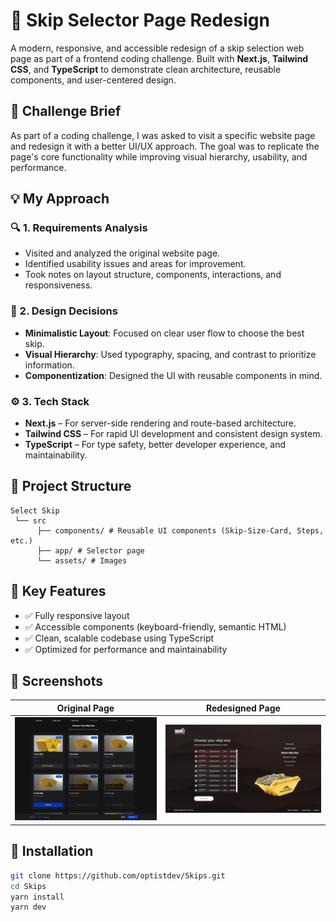 # 🚀 Skip Selector Page Redesign

A modern, responsive, and accessible redesign of a skip selection web page as part of a frontend coding challenge. Built with **Next.js**, **Tailwind CSS**, and **TypeScript** to demonstrate clean architecture, reusable components, and user-centered design.

## 📌 Challenge Brief

As part of a coding challenge, I was asked to visit a specific website page and redesign it with a better UI/UX approach. The goal was to replicate the page's core functionality while improving visual hierarchy, usability, and performance.

## 💡 My Approach

### 🔍 1. Requirements Analysis
- Visited and analyzed the original website page.
- Identified usability issues and areas for improvement.
- Took notes on layout structure, components, interactions, and responsiveness.

### 🧠 2. Design Decisions
- **Minimalistic Layout**: Focused on clear user flow to choose the best skip.
- **Visual Hierarchy**: Used typography, spacing, and contrast to prioritize information.
- **Componentization**: Designed the UI with reusable components in mind.

### ⚙️ 3. Tech Stack
- **Next.js** – For server-side rendering and route-based architecture.
- **Tailwind CSS** – For rapid UI development and consistent design system.
- **TypeScript** – For type safety, better developer experience, and maintainability.

## 📁 Project Structure
    Select Skip
     └── src
          ├── components/ # Reusable UI components (Skip-Size-Card, Steps, etc.)
          ├── app/ # Selector page
          └── assets/ # Images

## 🧩 Key Features

- ✅ Fully responsive layout
- ✅ Accessible components (keyboard-friendly, semantic HTML)
- ✅ Clean, scalable codebase using TypeScript
- ✅ Optimized for performance and maintainability

## 📸 Screenshots

| Original Page | Redesigned Page |
|---------------|-----------------|
| ![Original](./public/images/original.png) | ![Redesign](./public/images/redesign.png) |

## 🧱 Installation

```bash
git clone https://github.com/optistdev/Skips.git
cd Skips
yarn install
yarn dev